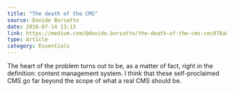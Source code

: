 ```yaml
---
title: "The death of the CMS"
source: Davide Borsatto
date: 2016-07-14 13:13
link: https://medium.com/@davide.borsatto/the-death-of-the-cms-cec078a0d1b9
type: Article
category: Essentials
---
```

The heart of the problem turns out to be, as a matter of fact, right in the definition: content management system. I think that these self-proclaimed CMS go far beyond the scope of what a real CMS should be.





